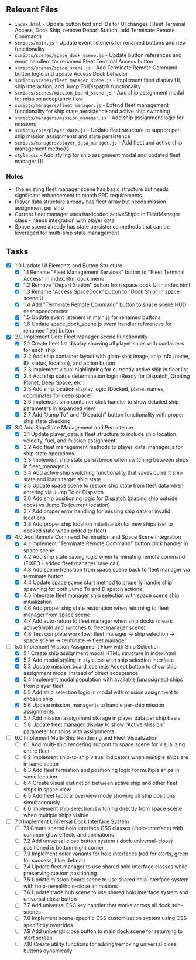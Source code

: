 ## Relevant Files

- `index.html` - Update button text and IDs for UI changes (Fleet Terminal Access, Dock Ship, remove Depart Station, add Terminate Remote Command)
- `scripts/main.js` - Update event listeners for renamed buttons and new functionality  
- `scripts/scenes/space_dock_scene.js` - Update button references and event handlers for renamed Fleet Terminal Access button
- `scripts/scenes/space_scene.js` - Add Terminate Remote Command button logic and update Access Dock behavior
- `scripts/scenes/fleet_manager_scene.js` - Implement fleet display UI, ship interaction, and Jump To/Dispatch functionality
- `scripts/scenes/mission_board_scene.js` - Add ship assignment modal for mission acceptance flow
- `scripts/managers/fleet_manager.js` - Extend fleet management functionality for ship state persistence and active ship switching
- `scripts/managers/mission_manager.js` - Add ship assignment logic for missions
- `scripts/core/player_data.js` - Update fleet structure to support per-ship mission assignments and state persistence
- `scripts/managers/player_data_manager.js` - Add fleet and active ship management methods
- `style.css` - Add styling for ship assignment modal and updated fleet manager UI

### Notes

- The existing fleet manager scene has basic structure but needs significant enhancement to match PRD requirements
- Player data structure already has fleet array but needs mission assignment per ship
- Current fleet manager uses hardcoded activeShipId in FleetManager class - needs integration with player data
- Space scene already has state persistence methods that can be leveraged for multi-ship state management

## Tasks

- [x] 1.0 Update UI Elements and Button Structure
  - [x] 1.1 Rename "Fleet Management Services" button to "Fleet Terminal Access" in index.html dock menu
  - [x] 1.2 Remove "Depart Station" button from space dock UI in index.html
  - [x] 1.3 Rename "Access SpaceDock" button to "Dock Ship" in space scene UI
  - [x] 1.4 Add "Terminate Remote Command" button to space scene HUD near speedometer
  - [x] 1.5 Update event listeners in main.js for renamed buttons
  - [x] 1.6 Update space_dock_scene.js event handler references for renamed fleet button
- [x] 2.0 Implement Core Fleet Manager Scene Functionality
  - [x] 2.1 Create fleet list display showing all player ships with containers for each ship
  - [x] 2.2 Add ship container layout with glam-shot image, ship info (name, ID, status, location), and action button
  - [x] 2.3 Implement visual highlighting for currently active ship in fleet list
  - [x] 2.4 Add ship status determination logic (Ready for Dispatch, Orbiting Planet, Deep Space, etc.)
  - [x] 2.5 Add ship location display logic (Docked, planet names, coordinates for deep space)
  - [x] 2.6 Implement ship container click handler to show detailed ship parameters in expanded view
  - [x] 2.7 Add "Jump To" and "Dispatch" button functionality with proper ship state checking
- [x] 3.0 Add Ship State Management and Persistence
  - [x] 3.1 Update player_data.js fleet structure to include ship location, velocity, fuel, and mission assignment
  - [x] 3.2 Add fleet management methods to player_data_manager.js for ship state operations
  - [x] 3.3 Implement ship state persistence when switching between ships in fleet_manager.js
  - [x] 3.4 Add active ship switching functionality that saves current ship state and loads target ship state
  - [x] 3.5 Update space scene to restore ship state from fleet data when entering via Jump To or Dispatch
  - [x] 3.6 Add ship positioning logic for Dispatch (placing ship outside dock) vs Jump To (current location)
  - [x] 3.7 Add proper error handling for missing ship data or invalid locations
  - [x] 3.8 Add proper ship location initialization for new ships (set to docked state when added to fleet)
- [x] 4.0 Add Remote Command Termination and Space Scene Integration
  - [x] 4.1 Implement "Terminate Remote Command" button click handler in space scene
  - [x] 4.2 Add ship state saving logic when terminating remote command (FIXED - added fleet manager save call)
  - [x] 4.3 Add scene transition from space scene back to fleet manager via terminate button
  - [x] 4.4 Update space scene start method to properly handle ship spawning for both Jump To and Dispatch actions
  - [x] 4.5 Integrate fleet manager ship selection with space scene ship initialization
  - [x] 4.6 Add proper ship state restoration when returning to fleet manager from space scene
  - [x] 4.7 Add auto-return to fleet manager when ship docks (clears activeShipId and switches to fleet manager scene)
  - [x] 4.8 Test complete workflow: fleet manager → ship selection → space scene → terminate → fleet manager
- [ ] 5.0 Implement Mission Assignment Flow with Ship Selection
  - [x] 5.1 Create ship assignment modal HTML structure in index.html
  - [x] 5.2 Add modal styling in style.css with ship selection interface
  - [x] 5.3 Update mission_board_scene.js Accept button to show ship assignment modal instead of direct acceptance
  - [x] 5.4 Implement modal population with available (unassigned) ships from player fleet
  - [x] 5.5 Add ship selection logic in modal with mission assignment to chosen ship
  - [x] 5.6 Update mission_manager.js to handle per-ship mission assignments
  - [x] 5.7 Add mission assignment storage in player data per ship basis
  - [ ] 5.8 Update fleet manager display to show "Active Mission" parameter for ships with assignments
- [ ] 6.0 Implement Multi-Ship Rendering and Fleet Visualization
  - [ ] 6.1 Add multi-ship rendering support to space scene for visualizing entire fleet
  - [ ] 6.2 Implement ship-to-ship visual indicators when multiple ships are in same sector
  - [ ] 6.3 Add fleet formation and positioning logic for multiple ships in same location
  - [ ] 6.4 Create visual distinction between active ship and other fleet ships in space view
  - [ ] 6.5 Add fleet tactical overview mode showing all ship positions simultaneously
  - [ ] 6.6 Implement ship selection/switching directly from space scene when multiple ships visible
- [ ] 7.0 Implement Universal Dock Interface System
  - [ ] 7.1 Create shared holo interface CSS classes (.holo-interface) with common glow effects and animations
  - [ ] 7.2 Add universal close button system (.dock-universal-close) positioned in bottom-right corner
  - [ ] 7.3 Implement color variants for holo interfaces (red for alerts, green for success, blue default)
  - [ ] 7.4 Update fleet manager to use shared holo interface classes while preserving custom positioning
  - [ ] 7.5 Update mission board scene to use shared holo interface system with holo-reveal/holo-close animations
  - [ ] 7.6 Update trade hub scene to use shared holo interface system and universal close button
  - [ ] 7.7 Add universal ESC key handler that works across all dock sub-scenes
  - [ ] 7.8 Implement scene-specific CSS customization system using CSS specificity overrides
  - [ ] 7.9 Add universal close button to main dock scene for returning to start screen
  - [ ] 7.10 Create utility functions for adding/removing universal close buttons dynamically
